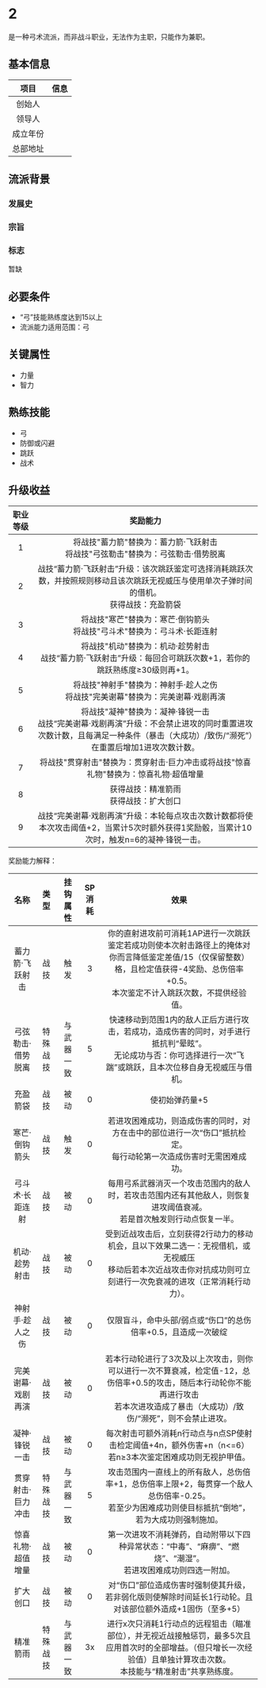 # 2

是一种弓术流派，而非战斗职业，无法作为主职，只能作为兼职。

## 基本信息

项目|信息
:--:|:--:
创始人|
领导人|
成立年份|
总部地址|

## 流派背景

### 发展史



### 宗旨



### 标志

暂缺

## 必要条件

* “弓”技能熟练度达到15以上
* 流派能力适用范围：弓

## 关键属性

* 力量
* 智力

## 熟练技能

* 弓
* 防御或闪避
* 跳跃
* 战术

## 升级收益

职业等级|奖励能力
:--:|:--:
1|将战技"蓄力箭"替换为：蓄力箭·飞跃射击<br>将战技"弓弦勒击"替换为：弓弦勒击·借势脱离
2|战技“蓄力箭·飞跃射击”升级：该次跳跃鉴定可选择消耗跳跃次数，并按照规则移动且该次跳跃无视威压与使用单次子弹时间的借机。<br>获得战技：充盈箭袋
3|将战技"寒芒"替换为：寒芒·倒钩箭头<br>将战技"弓斗术"替换为：弓斗术·长距连射
4|将战技"机动"替换为：机动·趁势射击<br>战技“蓄力箭·飞跃射击”升级：每回合可跳跃次数+1，若你的跳跃熟练度≥30级则再+1。
5|将战技"神射手"替换为：神射手·趁人之伤<br>将战技"完美谢幕"替换为：完美谢幕·戏剧再演
6|将战技"凝神"替换为：凝神·锋锐一击<br>战技“完美谢幕·戏剧再演”升级：不会禁止进攻的同时重置进攻次数计数，且每满足一种条件（暴击（大成功）/致伤/“濒死”）在重置后增加1进攻次数计数。
7|将战技"贯穿射击"替换为：贯穿射击·巨力冲击或将战技"惊喜礼物"替换为：惊喜礼物·超值增量
8|获得战技：精准箭雨<br>获得战技：扩大创口
9|战技“完美谢幕·戏剧再演”升级：本轮每点攻击次数计数都将使本次攻击阈值+2，当累计5次时额外获得1奖励骰，当累计10次时，触发n=6的凝神·锋锐一击。

奖励能力解释：

名称|类型|挂钩属性|SP消耗|效果
:--:|:--:|:--:|:--:|:--:
蓄力箭·飞跃射击|战技|触发|3|你的直射进攻前可消耗1AP进行一次跳跃鉴定若成功则使本次射击路径上的掩体对你而言降低鉴定差值/15（仅保留整数）格，且检定值获得-4奖励、总伤倍率+0.5。<br>本次鉴定不计入跳跃次数，不提供经验值。
弓弦勒击·借势脱离|特殊战技|与武器一致|5|快速移动到范围1内的敌人正后方进行攻击，若成功，造成伤害的同时，对手进行抵抗判“晕眩”。<br>无论成功与否：你可选择进行一次“飞踹”或跳跃，且本次位移自身无视威压与借机。
充盈箭袋|战技|被动|0|使初始弹药量+5
寒芒·倒钩箭头|战技|触发|0|若进攻困难成功，则造成伤害的同时，对方在击中的部位进行一次“伤口”抵抗检定。<br>每行动轮第一次造成伤害时无需困难成功。
弓斗术·长距连射|战技|被动|0|每用弓系武器消灭一个攻击范围内的敌人时，若攻击范围内还有其他敌人，则恢复进攻阈值衰减。<br>若是首次触发则行动点恢复一半。
机动·趁势射击|战技|被动|0|受到近战攻击后，立刻获得2行动力的移动机会，且以下效果二选一：无视借机，或无视威压<br>移动后若本次近战攻击你对抗成功则可立刻进行一次免衰减的进攻（正常消耗行动力）。
神射手·趁人之伤|战技|被动|0|仅限盲斗，命中头部/弱点或“伤口”的总伤倍率+0.5，且造成一次破绽
完美谢幕·戏剧再演|战技|被动|0|若本行动轮进行了3次及以上次攻击，则你可以进行一次不算衰减，检定值-12，总伤倍率+0.5的攻击，随后本行动轮你不能再进行攻击<br>若本次进攻造成了暴击（大成功）/致伤/“濒死”，则不会禁止进攻。
凝神·锋锐一击|战技|被动|0|每次射击可额外消耗n行动点与n点SP使射击检定阈值+4n，额外伤害+n（n<=6）<br>若n≥3本次鉴定困难成功则无视护甲值。
贯穿射击·巨力冲击|特殊战技|与武器一致|5|攻击范围内一直线上的所有敌人，总伤倍率+1，总伤倍率上限+2，每贯穿一个敌人总伤倍率-0.25。<br>若至少为困难成功则使目标抵抗“倒地”，若为大成功则强制施加。
惊喜礼物·超值增量|战技|被动|0|第一次进攻不消耗弹药，自动附带以下四种异常状态：“中毒”、“麻痹”、“燃烧”、“潮湿”。<br>若进攻困难成功则四选一附加。
扩大创口|战技|被动|0|对“伤口”部位造成伤害时强制使其升级，若非弱化版则使解除时间延长1行动轮。且对该部位额外造成+1固伤（至多+5）
精准箭雨|特殊战技|与武器一致|3x|进行x次只消耗1行动点的远程狙击（瞄准部位），并无视近战接触惩罚，最多5次且应用首次时的全部增益。（但只增长一次经验值）且单独计算攻击次数。<br>本技能与“精准射击”共享熟练度。